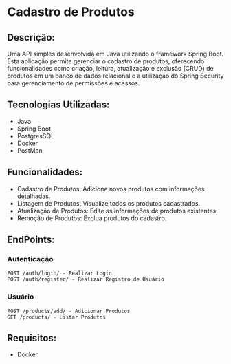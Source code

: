 # Cadastro de Produtos
## Descrição:
Uma API simples desenvolvida em Java utilizando o framework Spring Boot. Esta aplicação permite gerenciar o cadastro de produtos, oferecendo funcionalidades como criação, leitura, atualização e exclusão (CRUD) de produtos em um banco de dados relacional e a utilização 
do Spring Security para gerenciamento de permissões e acessos.

## Tecnologias Utilizadas:

* Java
* Spring Boot 
* PostgresSQL 
* Docker
* PostMan

## Funcionalidades:
* Cadastro de Produtos: Adicione novos produtos com informações detalhadas.
* Listagem de Produtos: Visualize todos os produtos cadastrados.
* Atualização de Produtos: Edite as informações de produtos existentes.
* Remoção de Produtos: Exclua produtos do cadastro.

## EndPoints:

### Autenticação
```
POST /auth/login/ - Realizar Login
POST /auth/register/ - Realizar Registro de Usuário
```
### Usuário
```
POST /products/add/ - Adicionar Produtos
GET /products/ - Listar Produtos
```
## Requisitos:

* Docker
